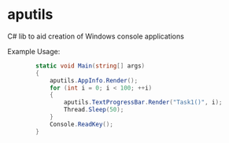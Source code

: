 # aputils
C# lib to aid creation of Windows console applications

Example Usage:
```c#
        static void Main(string[] args)
        {
            aputils.AppInfo.Render();
            for (int i = 0; i < 100; ++i)
            {
                aputils.TextProgressBar.Render("Task1()", i);
                Thread.Sleep(50);
            }
            Console.ReadKey();
        }
```
